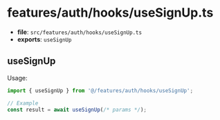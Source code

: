 # features/auth/hooks/useSignUp.ts

- **file**: `src/features/auth/hooks/useSignUp.ts`
- **exports**: `useSignUp`

## useSignUp

Usage:

```ts
import { useSignUp } from '@/features/auth/hooks/useSignUp';

// Example
const result = await useSignUp(/* params */);
```
